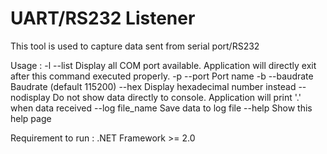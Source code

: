 UART/RS232 Listener
===========================

This tool is used to capture data sent from serial port/RS232

Usage :
-l --list     Display all COM port available. Application will directly exit after this command executed properly.
-p --port     Port name
-b --baudrate Baudrate (default 115200)
--hex         Display hexadecimal number instead
--nodisplay   Do not show data directly to console. Application will print '.' when data received
--log      file_name       Save data to log file
--help       Show this help page


Requirement to run : .NET Framework >= 2.0
